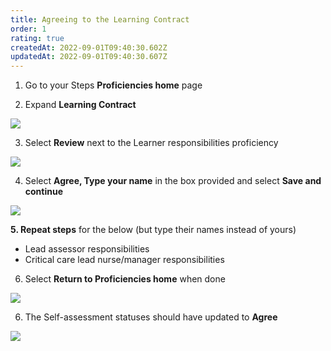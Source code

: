 ```yaml
---
title: Agreeing to the Learning Contract
order: 1
rating: true
createdAt: 2022-09-01T09:40:30.602Z
updatedAt: 2022-09-01T09:40:30.607Z
---
```

1. Go to your Steps  **Proficiencies home** page

2. Expand **Learning Contract** 

![](/img/l_learning-contract-1.png)

3. Select **Review** next to the Learner responsibilities proficiency

![](/img/l_learning-contract_2_n.png)

4. Select **Agree, Type your name** in the box provided and select **Save and continue**

![](/img/l_learning-contract_3.png)

**5. Repeat steps** for the below (but type their names instead of yours)

* Lead assessor responsibilities   
* Critical care lead nurse/manager responsibilities

6. Select **Return to Proficiencies home** when done

![](/img/l_learning-contract_4.png)

6. The Self-assessment statuses should have updated to **Agree**

![](/img/l_learning-contract_5.png)